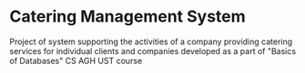 # Catering Management System
Project of system supporting the activities of a company providing catering services for individual clients and companies developed as a part of "Basics of Databases" CS AGH UST course 
